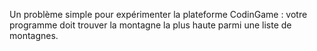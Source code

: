 Un problème simple pour expérimenter la plateforme CodinGame : votre programme doit trouver la montagne la plus haute parmi une liste de montagnes.